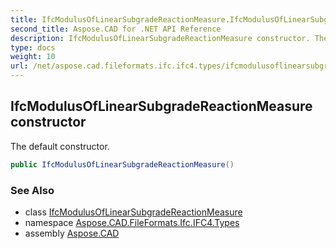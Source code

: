 ```yaml
---
title: IfcModulusOfLinearSubgradeReactionMeasure.IfcModulusOfLinearSubgradeReactionMeasure
second_title: Aspose.CAD for .NET API Reference
description: IfcModulusOfLinearSubgradeReactionMeasure constructor. The default constructor
type: docs
weight: 10
url: /net/aspose.cad.fileformats.ifc.ifc4.types/ifcmodulusoflinearsubgradereactionmeasure/ifcmodulusoflinearsubgradereactionmeasure/
---
```

## IfcModulusOfLinearSubgradeReactionMeasure constructor

The default constructor.

```csharp
public IfcModulusOfLinearSubgradeReactionMeasure()
```

### See Also

* class [IfcModulusOfLinearSubgradeReactionMeasure](../)
* namespace [Aspose.CAD.FileFormats.Ifc.IFC4.Types](../../ifcmodulusoflinearsubgradereactionmeasure/)
* assembly [Aspose.CAD](../../../)


